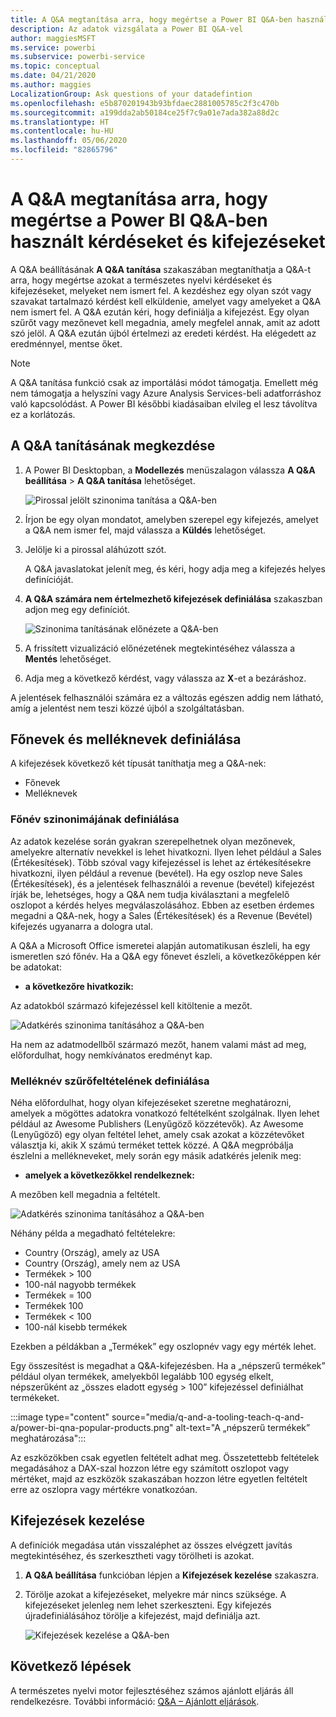 ```yaml
---
title: A Q&A megtanítása arra, hogy megértse a Power BI Q&A-ben használt kérdéseket és kifejezéseket
description: Az adatok vizsgálata a Power BI Q&A-vel
author: maggiesMSFT
ms.service: powerbi
ms.subservice: powerbi-service
ms.topic: conceptual
ms.date: 04/21/2020
ms.author: maggies
LocalizationGroup: Ask questions of your datadefintion
ms.openlocfilehash: e5b870201943b93bfdaec2881005785c2f3c470b
ms.sourcegitcommit: a199dda2ab50184ce25f7c9a01e7ada382a88d2c
ms.translationtype: HT
ms.contentlocale: hu-HU
ms.lasthandoff: 05/06/2020
ms.locfileid: "82865796"
---
```

# <a name="teach-qa-to-understand-questions-and-terms-in-power-bi-qa"></a>A Q&A megtanítása arra, hogy megértse a Power BI Q&A-ben használt kérdéseket és kifejezéseket

A Q&A beállításának **A Q&A tanítása** szakaszában megtaníthatja a Q&A-t arra, hogy megértse azokat a természetes nyelvi kérdéseket és kifejezéseket, melyeket nem ismert fel. A kezdéshez egy olyan szót vagy szavakat tartalmazó kérdést kell elküldenie, amelyet vagy amelyeket a Q&A nem ismert fel. A Q&A ezután kéri, hogy definiálja a kifejezést. Egy olyan szűrőt vagy mezőnevet kell megadnia, amely megfelel annak, amit az adott szó jelöl. A Q&A ezután újból értelmezi az eredeti kérdést. Ha elégedett az eredménnyel, mentse őket.

> [!NOTE]
> A Q&A tanítása funkció csak az importálási módot támogatja. Emellett még nem támogatja a helyszíni vagy Azure Analysis Services-beli adatforráshoz való kapcsolódást. A Power BI későbbi kiadásaiban elvileg el lesz távolítva ez a korlátozás.

## <a name="start-to-teach-qa"></a>A Q&A tanításának megkezdése

1. A Power BI Desktopban, a **Modellezés** menüszalagon válassza **A Q&A beállítása** > **A Q&A tanítása** lehetőséget.

    ![Pirossal jelölt szinonima tanítása a Q&A-ben](media/q-and-a-tooling-teach-q-and-a/qna-tooling-teach-synonym-red.png)

2. Írjon be egy olyan mondatot, amelyben szerepel egy kifejezés, amelyet a Q&A nem ismer fel, majd válassza a **Küldés** lehetőséget.

3. Jelölje ki a pirossal aláhúzott szót. 

    A Q&A javaslatokat jelenít meg, és kéri, hogy adja meg a kifejezés helyes definícióját. 
    
3. **A Q&A számára nem értelmezhető kifejezések definiálása** szakaszban adjon meg egy definíciót.

    ![Szinonima tanításának előnézete a Q&A-ben](media/q-and-a-tooling-teach-q-and-a/qna-tooling-teach-fixpreview.png)

4. A frissített vizualizáció előnézetének megtekintéséhez válassza a **Mentés** lehetőséget.

5. Adja meg a következő kérdést, vagy válassza az **X**-et a bezáráshoz.

A jelentések felhasználói számára ez a változás egészen addig nem látható, amíg a jelentést nem teszi közzé újból a szolgáltatásban.

## <a name="define-nouns-and-adjectives"></a>Főnevek és melléknevek definiálása

A kifejezések következő két típusát taníthatja meg a Q&A-nek:

- Főnevek
- Melléknevek

### <a name="define-a-noun-synonym"></a>Főnév szinonimájának definiálása

Az adatok kezelése során gyakran szerepelhetnek olyan mezőnevek, amelyekre alternatív nevekkel is lehet hivatkozni. Ilyen lehet például a Sales (Értékesítések). Több szóval vagy kifejezéssel is lehet az értékesítésekre hivatkozni, ilyen például a revenue (bevétel). Ha egy oszlop neve Sales (Értékesítések), és a jelentések felhasználói a revenue (bevétel) kifejezést írják be, lehetséges, hogy a Q&A nem tudja kiválasztani a megfelelő oszlopot a kérdés helyes megválaszolásához. Ebben az esetben érdemes megadni a Q&A-nek, hogy a Sales (Értékesítések) és a Revenue (Bevétel) kifejezés ugyanarra a dologra utal.

A Q&A a Microsoft Office ismeretei alapján automatikusan észleli, ha egy ismeretlen szó főnév. Ha a Q&A egy főnevet észleli, a következőképpen kér be adatokat:

- <your term> **a következőre hivatkozik:** 

Az adatokból származó kifejezéssel kell kitöltenie a mezőt.

![Adatkérés szinonima tanításához a Q&A-ben](media/q-and-a-tooling-teach-q-and-a/qna-tooling-synonym-prompt.png)

Ha nem az adatmodellből származó mezőt, hanem valami mást ad meg, előfordulhat, hogy nemkívánatos eredményt kap.

### <a name="define-an-adjective-filter-condition"></a>Melléknév szűrőfeltételének definiálása

Néha előfordulhat, hogy olyan kifejezéseket szeretne meghatározni, amelyek a mögöttes adatokra vonatkozó feltételként szolgálnak. Ilyen lehet például az Awesome Publishers (Lenyűgöző közzétevők). Az Awesome (Lenyűgöző) egy olyan feltétel lehet, amely csak azokat a közzétevőket választja ki, akik X számú terméket tettek közzé. A Q&A megpróbálja észlelni a mellékneveket, mely során egy másik adatkérés jelenik meg:

- <field name> **amelyek a következőkkel rendelkeznek:**  

A mezőben kell megadnia a feltételt.

![Adatkérés szinonima tanításához a Q&A-ben](media/q-and-a-tooling-teach-q-and-a/qna-tooling-adjectives.png)

Néhány példa a megadható feltételekre:

- Country (Ország), amely az USA
- Country (Ország), amely nem az USA
- Termékek > 100
- 100-nál nagyobb termékek
- Termékek = 100
- Termékek 100
- Termékek < 100
- 100-nál kisebb termékek

Ezekben a példákban a „Termékek” egy oszlopnév vagy egy mérték lehet. 

Egy összesítést is megadhat a Q&A-kifejezésben. Ha a „népszerű termékek” például olyan termékek, amelyekből legalább 100 egység elkelt, népszerűként az „összes eladott egység > 100” kifejezéssel definiálhat termékeket.  

:::image type="content" source="media/q-and-a-tooling-teach-q-and-a/power-bi-qna-popular-products.png" alt-text="A „népszerű termékek” meghatározása":::

Az eszközökben csak egyetlen feltételt adhat meg. Összetettebb feltételek megadásához a DAX-szal hozzon létre egy számított oszlopot vagy mértéket, majd az eszközök szakaszában hozzon létre egyetlen feltételt erre az oszlopra vagy mértékre vonatkozóan.

## <a name="manage-terms"></a>Kifejezések kezelése

A definíciók megadása után visszaléphet az összes elvégzett javítás megtekintéséhez, és szerkesztheti vagy törölheti is azokat. 

1. **A Q&A beállítása** funkcióban lépjen a **Kifejezések kezelése** szakaszra.

2. Törölje azokat a kifejezéseket, melyekre már nincs szüksége. A kifejezéseket jelenleg nem lehet szerkeszteni. Egy kifejezés újradefiniálásához törölje a kifejezést, majd definiálja azt.

    ![Kifejezések kezelése a Q&A-ben](media/q-and-a-tooling-teach-q-and-a/qna-manage-terms.png)

## <a name="next-steps"></a>Következő lépések

A természetes nyelvi motor fejlesztéséhez számos ajánlott eljárás áll rendelkezésre. További információ: [Q&A – Ajánlott eljárások](q-and-a-best-practices.md).
